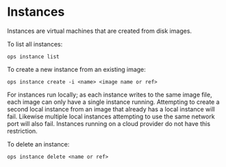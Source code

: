 Instances
========================

Instances are virtual machines that are created from disk images.

To list all instances:
```
ops instance list
```

To create a new instance from an existing image:
```
ops instance create -i <name> <image name or ref>
```
For instances run locally; as each instance writes to the same image file, each image can only have a single instance running. Attempting to create a second local instance from an image that already has a local instance will fail. Likewise multiple local instances attempting to use the same network port will also fail.
Instances running on a cloud provider do not have this restriction.

To delete an instance:
```
ops instance delete <name or ref>
```

